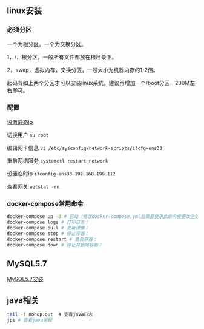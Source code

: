 ## linux安装
### 必须分区
一个为根分区，一个为交换分区。

1，/，根分区，一般所有文件都放在根目录下。

2，swap，虚拟内存，交换分区，一般大小为机器内存的1-2倍。

起码有如上两个分区才可以安装linux系统。建议再增加一个/boot分区，200M左右即可。

### 配置

[设置静态ip](https://blog.csdn.net/zhaoyoulin2016/article/details/80441353)

切换用户 `su root`

编辑网卡信息 `vi /etc/sysconfig/network-scripts/ifcfg-ens33`

重启网络服务 `systemctl restart network`

~~设置临时ip `ifconfig ens33 192.168.199.112`~~

查看网关   `netstat -rn`

### docker-compose常用命令
```sh
docker-compose up -d # 启动（修改docker-compose.yml后需要使用此命令使更改生效）
docker-compose logs # 打印日志；
docker-compose pull # 更新镜像；
docker-compose stop # 停止容器；
docker-compose restart # 重启容器；
docker-compose down # 停止并删除容器；
```

## MySQL5.7
[MySQL5.7安装](https://blog.csdn.net/WYA1993/article/details//88890883)

## java相关
```sh
tail -f nohup.out  # 查看java日志
jps # 查看java进程
```





  









